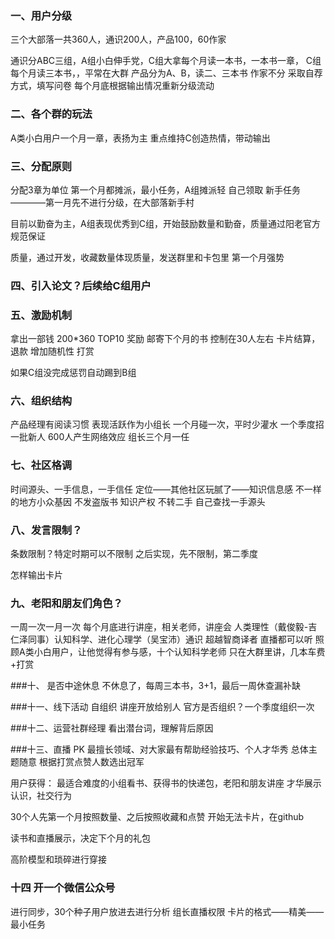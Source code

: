 

### 一、用户分级
三个大部落一共360人，通识200人，产品100，60作家

通识分ABC三组，A组小白伸手党，C组大拿每个月读一本书，一本书一章，
C组每个月读三本书，，平常在大群
产品分为A、B，读二、三本书
作家不分
采取自荐方式，填写问卷
每个月底根据输出情况重新分级流动

### 二、各个群的玩法
A类小白用户一个月一章，表扬为主
重点维持C创造热情，带动输出


### 三、分配原则
分配3章为单位 
第一个月都摊派，最小任务，A组摊派轻
自己领取
新手任务————第一月先不进行分级，在大部落新手村

目前以勤奋为主，A组表现优秀到C组，开始鼓励数量和勤奋，质量通过阳老官方规范保证

质量，通过开发，收藏数量体现质量，发送群里和卡包里
第一个月强势

### 四、引入论文？后续给C组用户

### 五、激励机制
拿出一部钱 200*360
TOP10 奖励
邮寄下个月的书 控制在30人左右
卡片结算，退款
增加随机性 打赏

如果C组没完成惩罚自动踢到B组

### 六、组织结构
产品经理有阅读习惯
表现活跃作为小组长
一个月碰一次，平时少灌水
一个季度招一批新人
600人产生网络效应
组长三个月一任

### 七、社区格调
时间源头、一手信息，一手信任
定位——其他社区玩腻了——知识信息感
不一样的地方小众基因
不发盗版书 知识产权 
不转二手 自己查找一手源头

### 八、发言限制？
条数限制？特定时期可以不限制
之后实现，先不限制，第二季度

怎样输出卡片

### 九、老阳和朋友们角色？
一周一次一月一次
每个月底进行讲座，相关老师，讲座会
人类理性（戴俊毅-吉仁泽同事）认知科学、进化心理学（吴宝沛）通识
超越智商译者  直播都可以听
照顾A类小白用户，让他觉得有参与感，十个认知科学老师
只在大群里讲，几本车费+打赏


###十、 是否中途休息
不休息了，每周三本书，3+1，最后一周休查漏补缺


###十一、线下活动
自组织
讲座开放给别人
官方是否组织？一个季度组织一次

###十二、运营社群经理
看出潜台词，理解背后原因


###十三、直播 PK
最擅长领域、对大家最有帮助经验技巧、个人才华秀
总体主题随意
根据打赏点赞人数选出冠军

用户获得：
最适合难度的小组看书、获得书的快递包，老阳和朋友讲座
才华展示认识，社交行为

30个人先第一个月按照数量、之后按照收藏和点赞
开始无法卡片，在github

读书和直播展示，决定下个月的礼包

高阶模型和琐碎进行穿接

### 十四 开一个微信公众号 
进行同步，30个种子用户放进去进行分析
组长直播权限
卡片的格式——精美——最小任务

